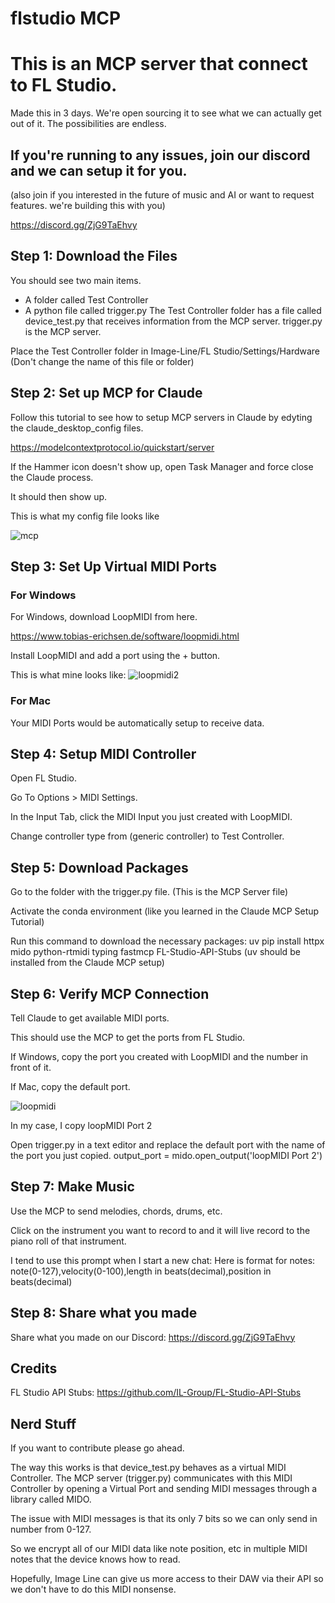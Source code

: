 # flstudio MCP

# This is an MCP server that connect to FL Studio.
Made this in 3 days. We're open sourcing it to see what we can actually get out of it. The possibilities are endless.

## If you're running to any issues, join our discord and we can setup it for you.
(also join if you interested in the future of music and AI or want to request features. we're building this with you)

https://discord.gg/ZjG9TaEhvy

## Step 1: Download the Files
You should see two main items.

- A folder called Test Controller
- A python file called trigger.py
The Test Controller folder has a file called device_test.py that receives information from the MCP server.
trigger.py is the MCP server.

Place the Test Controller folder in Image-Line/FL Studio/Settings/Hardware (Don't change the name of this file or folder)

## Step 2: Set up MCP for Claude
Follow this tutorial to see how to setup MCP servers in Claude by edyting the claude_desktop_config files.

https://modelcontextprotocol.io/quickstart/server

If the Hammer icon doesn't show up, open Task Manager and force close the Claude process.

It should then show up.

This is what my config file looks like

![mcp](https://github.com/user-attachments/assets/e8e609f7-eaa4-469b-9140-c05b5a9bf242)

## Step 3: Set Up Virtual MIDI Ports

### For Windows
For Windows, download LoopMIDI from here.

https://www.tobias-erichsen.de/software/loopmidi.html

Install LoopMIDI and add a port using the + button.

This is what mine looks like:
![loopmidi2](https://github.com/user-attachments/assets/fdc2770f-e07a-4b19-824b-56de8a4aa2c3)

### For Mac
Your MIDI Ports would be automatically setup to receive data.

## Step 4: Setup MIDI Controller
Open FL Studio.

Go To Options > MIDI Settings.

In the Input Tab, click the MIDI Input you just created with LoopMIDI.

Change controller type from (generic controller) to Test Controller.

## Step 5: Download Packages
Go to the folder with the trigger.py file. (This is the MCP Server file)

Activate the conda environment (like you learned in the Claude MCP Setup Tutorial)

Run this command to download the necessary packages: uv pip install httpx mido python-rtmidi typing fastmcp FL-Studio-API-Stubs
(uv should be installed from the Claude MCP setup)

## Step 6: Verify MCP Connection
Tell Claude to get available MIDI ports.

This should use the MCP to get the ports from FL Studio.

If Windows, copy the port you created with LoopMIDI and the number in front of it.

If Mac, copy the default port.

![loopmidi](https://github.com/user-attachments/assets/a14b0aaa-5127-47c9-b041-fcb5a70339d9)

In my case, I copy loopMIDI Port 2

Open trigger.py in a text editor and replace the default port with the name of the port you just copied.
output_port = mido.open_output('loopMIDI Port 2') 


## Step 7: Make Music
Use the MCP to send melodies, chords, drums, etc.

Click on the instrument you want to record to and it will live record to the piano roll of that instrument.

I tend to use this prompt when I start a new chat: Here is format for notes: note(0-127),velocity(0-100),length in beats(decimal),position in beats(decimal)

## Step 8: Share what you made
Share what you made on our Discord: https://discord.gg/ZjG9TaEhvy

## Credits
FL Studio API Stubs: https://github.com/IL-Group/FL-Studio-API-Stubs

## Nerd Stuff
If you want to contribute please go ahead. 

The way this works is that device_test.py behaves as a virtual MIDI Controller.
The MCP server (trigger.py) communicates with this MIDI Controller by opening a Virtual Port and sending MIDI messages through a library called MIDO.

The issue with MIDI messages is that its only 7 bits so we can only send in number from 0-127.

So we encrypt all of our MIDI data like note position, etc in multiple MIDI notes that the device knows how to read.

Hopefully, Image Line can give us more access to their DAW via their API so we don't have to do this MIDI nonsense.


